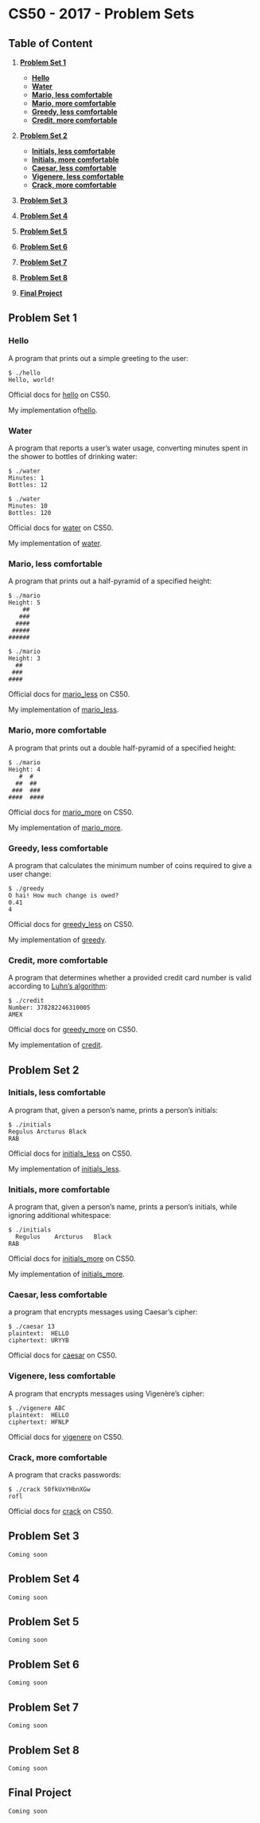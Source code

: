 # CS50 -  2017 - Problem Sets

## Table of Content
1. **[Problem Set 1](#problem-set-1)**
    * **[Hello](#hello)**
    * **[Water](#water)**
    * **[Mario, less comfortable](#mario-less-comfortable)**
    * **[Mario, more comfortable](#mario-more-comfortable)**
    * **[Greedy, less comfortable](#greedy-less-comfortable)**
    * **[Credit, more comfortable](#greedy-more-comfortable)**

2. **[Problem Set 2](#problem-set-2)**
    * **[Initials, less comfortable](#initials-less-comfortable)**
    * **[Initials, more comfortable](#initials-more-comfortable)**
    * **[Caesar, less comfortable](#caesar-less-comfortable)**
    * **[Vigenere, less comfortable](#vigenere-less-comfortable)**
    * **[Crack, more comfortable](#crack-more-comfortable)**

3. **[Problem Set 3](#problem-set-3)**

4. **[Problem Set 4](#problem-set-4)**

5. **[Problem Set 5](#problem-set-5)**

6. **[Problem Set 6](#problem-set-6)**

7. **[Problem Set 7](#problem-set-7)**

8. **[Problem Set 8](#problem-set-8)**

9. **[Final Project](#final-project)**

## Problem Set 1

### Hello

A program that prints out a simple greeting to the user:

```
$ ./hello
Hello, world!
```

Official docs for [hello](http://docs.cs50.net/problems/hello/hello.html) on CS50.

My implementation of[hello](PSET1/hello.c).


###  Water

A program that reports a user’s water usage, converting minutes spent in the shower to bottles of drinking water:

```
$ ./water
Minutes: 1
Bottles: 12
```
```
$ ./water
Minutes: 10
Bottles: 120
```

Official docs for [water](http://docs.cs50.net/problems/water/water.html) on CS50.

My implementation of [water](PSET1/water.c).

###  Mario, less comfortable

A program that prints out a half-pyramid of a specified height:

```
$ ./mario
Height: 5
    ##
   ###
  ####
 #####
######
```

```
$ ./mario
Height: 3
  ##
 ###
####
```

Official docs for [mario_less](http://docs.cs50.net/problems/mario/less/mario.html) on CS50.

My implementation of [mario_less](PSET1/mario.c).

###  Mario, more comfortable

A program that prints out a double half-pyramid of a specified height:

```
$ ./mario
Height: 4
   #  #
  ##  ##
 ###  ###
####  ####
```

Official docs for [mario_more](http://docs.cs50.net/problems/mario/more/mario.html) on CS50.


My implementation of [mario_more](PSET1/mario_more.c).

###  Greedy, less comfortable

A program that calculates the minimum number of coins required to give a user change:

```
$ ./greedy
O hai! How much change is owed?
0.41
4
```

Official docs for [greedy_less](http://docs.cs50.net/problems/greedy/greedy.html) on CS50.

My implementation of [greedy](PSET1/greedy.c).

### Credit, more comfortable

A program that determines whether a provided credit card number is valid according to [Luhn’s algorithm](https://en.wikipedia.org/wiki/Luhn_algorithm):

```
$ ./credit
Number: 378282246310005
AMEX
```

Official docs for [greedy_more](http://docs.cs50.net/problems/credit/credit.html) on CS50.

My implementation of [credit](PSET1/credit.c).


## Problem Set 2

###  Initials, less comfortable

A program that, given a person’s name, prints a person’s initials:

```
$ ./initials
Regulus Arcturus Black
RAB
```

Official docs for [initials_less](http://docs.cs50.net/problems/initials/less/initials.html) on CS50.

My implementation of [initials_less](PSET1/initials.c).

###  Initials, more comfortable

A program that, given a person’s name, prints a person’s initials, while ignoring additional whitespace:

```
$ ./initials
  Regulus    Arcturus   Black
RAB
```

Official docs for [initials_more](http://docs.cs50.net/problems/initials/more/initials.html) on CS50.

My implementation of [initials_more](PSET1/initials_more.c).

### Caesar, less comfortable

a program that encrypts messages using Caesar’s cipher:

```
$ ./caesar 13
plaintext:  HELLO
ciphertext: URYYB
```

Official docs for [caesar](http://docs.cs50.net/problems/caesar/caesar.html) on CS50.

###  Vigenere, less comfortable

A program that encrypts messages using Vigenère’s cipher:

```
$ ./vigenere ABC
plaintext:  HELLO
ciphertext: HFNLP
```

Official docs for [vigenere](http://docs.cs50.net/problems/vigenere/vigenere.html) on CS50.

###  Crack, more comfortable

A program that cracks passwords:

```
$ ./crack 50fkUxYHbnXGw
rofl
```

Official docs for [crack](http://docs.cs50.net/problems/crack/crack.html) on CS50.

## Problem Set 3
`Coming soon`

## Problem Set 4
`Coming soon`

## Problem Set 5
`Coming soon`

## Problem Set 6
`Coming soon`

## Problem Set 7
`Coming soon`

## Problem Set 8
`Coming soon`

## Final Project
`Coming soon`